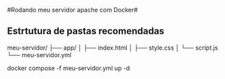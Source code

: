 #Rodando meu servidor apache com Docker#

## Estrtutura de pastas recomendadas

meu-servidor/
├── app/
│   ├── index.html
│   ├── style.css
│   └── script.js
└── meu-servidor.yml

docker compose -f meu-servidor.yml up -d
